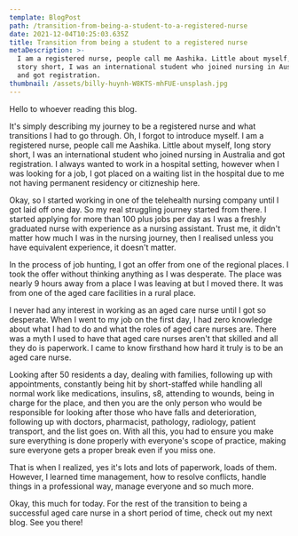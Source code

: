 ```yaml
---
template: BlogPost
path: /transition-from-being-a-student-to-a-registered-nurse
date: 2021-12-04T10:25:03.635Z
title: Transition from being a student to a registered nurse
metaDescription: >-
  I am a registered nurse, people call me Aashika. Little about myself, Iong
  story short, I was an international student who joined nursing in Australia
  and got registration.
thumbnail: /assets/billy-huynh-W8KTS-mhFUE-unsplash.jpg
---
```

Hello to whoever reading this blog.

It's simply describing my journey to be a registered nurse and what transitions I had to go through. Oh, I forgot to introduce myself. I am a registered nurse, people call me Aashika. Little about myself, Iong story short, I was an international student who joined nursing in Australia and got registration. I always wanted to work in a hospital setting, however when I was looking for a job, I got placed on a waiting list in the hospital due to me not having permanent residency or citizneship here.

Okay, so I started working in one of the telehealth nursing company until I got laid off one day. So my real struggling journey started from there. I started applying for more than 100 plus jobs per day as I was a freshly graduated nurse with experience as a nursing assistant. Trust me, it didn't matter how much I was in the nursing journey, then I realised unless you have equivalent experience, it doesn't matter.

In the process of job hunting, I got an offer from one of the regional places. I took the offer without thinking anything as I was desperate. The place was nearly 9 hours away from a place I was leaving at but I moved there. It was from one of the aged care facilities in a rural place.

I never had any interest in working as an aged care nurse until I got so desperate. When I went to my job on the first day, I had zero knowledge about what I had to do and what the roles of aged care nurses are. There was a myth I used to have that aged care nurses aren't that skilled and all they do is paperwork. I came to know firsthand how hard it truly is to be an aged care nurse.

Looking after 50 residents a day, dealing with families, following up with appointments, constantly being hit by short-staffed while handling all normal work like medications, insulins, s8, attending to wounds, being in charge for the place, and then you are the only person who would be responsible for looking after those who have falls and deterioration, following up with doctors, pharmacist, pathology, radiology, patient transport, and the list goes on. With all this, you had to ensure you make sure everything is done properly with everyone's scope of practice, making sure everyone gets a proper break even if you miss one.

That is when I realized, yes it's lots and lots of paperwork, loads of them. However, I learned time management, how to resolve conflicts, handle things in a professional way, manage everyone and so much more. 

Okay, this much for today. For the rest of the transition to being a successful aged care nurse in a short period of time, check out my next blog. See you there!
